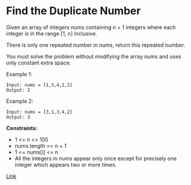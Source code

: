 # Find the Duplicate Number

Given an array of integers nums containing n + 1 integers where each integer is in the range [1, n] inclusive.

There is only one repeated number in nums, return this repeated number.

You must solve the problem without modifying the array nums and uses only constant extra space.

Example 1:

```
Input: nums = [1,3,4,2,2]
Output: 2
```

Example 2:

```
Input: nums = [3,1,3,4,2]
Output: 3
```

**Constraints:**

- 1 <= n <= 105
- nums.length == n + 1
- 1 <= nums[i] <= n
- All the integers in nums appear only once except for precisely one integer which appears two or more times.

[Link](https://leetcode.com/problems/find-the-duplicate-number/)